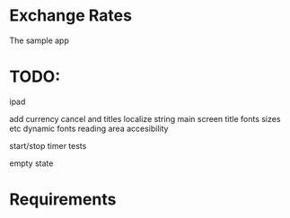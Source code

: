 # Exchange Rates

The sample app

# TODO:

ipad

add currency cancel and titles
localize string
main screen title
fonts sizes etc
dynamic fonts
reading area
accesibility

start/stop timer
 tests
 
 empty state

# Requirements
